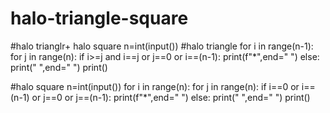 # halo-triangle-square
#halo trianglr+ halo square
n=int(input())
#halo triangle
for i in range(n-1):
  for j in range(n):
    if i>=j and i==j or j==0 or i==(n-1):
      print(f"*",end=" ")
    else:
      print(" ",end=" ")
  print()
  
#halo square
n=int(input())
for i in range(n):
  for j in range(n):
    if i==0 or i==(n-1) or j==0 or j==(n-1):
      print(f"*",end=" ")
    else:
      print(" ",end=" ")
  print()
